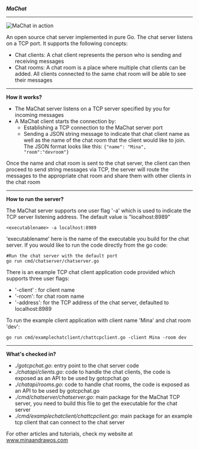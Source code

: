 ***MaChat***

----------
![MaChat in action](https://github.com/minaandrawos/machat/blob/master/machatarch.jpg)

An open source chat server implemented in pure Go.  The chat server listens on a TCP port. It supports the following concepts:

 - Chat clients: A chat client represents the person who is sending and receiving messages
 - Chat rooms: A chat room is a place where multiple chat clients can be added. All clients connected to the same chat room will be able to see their messages


----------


**How it works?**

 - The MaChat server listens on a TCP server specified by you for
   incoming messages
 - A MaChat client starts the connection by:
	 -  Establishing a TCP connection to the MaChat server port
	 -  Sending a JSON string message to indicate that chat client name as well as the name of the chat room that the client would like to join. The JSON format looks like this:
	 `{"name": "Mina", "room":"devroom"}`
	 
Once the name and chat room is sent to the chat server, the client can then proceed to send string messages via TCP,  the server will route the messages to the appropriate chat room and share them with other clients in the chat room


----------


**How to run the server?**

The MaChat server supports one user flag '-a' which is used to indicate the TCP server listening address. The default value is "localhost:8989"

    <executablename> -a localhost:8989

'executablename' here is the name of the executable you build for the chat server. If you would like to run the code directly from the go code:

    #Run the chat server with the default port
    go run cmd/chatserver/chatserver.go
  
  There is an example TCP chat client application code provided which supports three user flags:
  

 - '-client' : for client name
 - '-room': for chat room name
 - '-address': for the TCP address of the chat server,  defaulted to localhost:8989

To run the example client application with client name 'Mina' and chat room 'dev':

    go run cmd/examplechatclient/chattcpclient.go -client Mina -room dev

   


----------


**What's checked in?**

 - *./gotcpchat.go*: entry point to the chat server code
 - *./chatapi/clients.go*: code to handle the chat clients, the code is exposed as an API to be used by gotcpchat.go
 - .*/chatapi/rooms.go*: code to handle chat rooms, the code is  exposed as an API to be used by gotcpchat.go
 - *./cmd/chatserver/chatserver.go*: main package for the MaChat TCP server, you need to build this file to get the executable for the chat server
 - *./cmd/examplechatclient/chattcpclient.go*: main package for an example tcp client that can connect to the chat server
 
 For other articles and tutorials, check my website at www.minaandrawos.com
